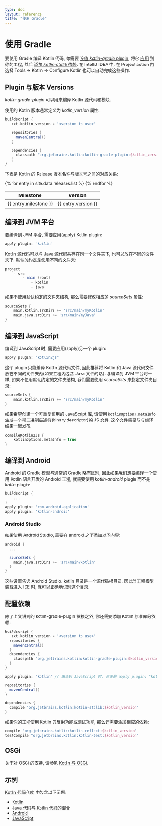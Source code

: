 ```yaml
---
type: doc
layout: reference
title: "使用 Gradle"
---
```


# 使用 Gradle

要使用 Gradle 编译 Kotlin 代码, 你需要 [设值 *kotlin-gradle* plugin](#plugin-and-versions), 将它 [应用](#targeting-the-jvm) 到你的工程, 然后 [添加 *kotlin-stdlib* 依赖](#configuring-dependencies). 在 IntelliJ IDEA 中, 在 Project action 内选择 Tools -> Kotlin -> Configure Kotlin 也可以自动完成这些操作.

## Plugin 与版本 Versions

*kotlin-gradle-plugin* 可以用来编译 Kotlin 源代码和模块.

使用的 Kotlin 版本通常定义为 *kotlin_version* 属性:

``` groovy
buildscript {
   ext.kotlin_version = '<version to use>'

   repositories {
     mavenCentral()
   }

   dependencies {
     classpath "org.jetbrains.kotlin:kotlin-gradle-plugin:$kotlin_version"
   }
}
```

下表是 Kotlin 的 Release 版本名称与版本号之间的对应关系:

<table>
<thead>
<tr>
  <th>Milestone</th>
  <th>Version</th>
</tr>
</thead>
<tbody>
{% for entry in site.data.releases.list %}
<tr>
  <td>{{ entry.milestone }}</td>
  <td>{{ entry.version }}</td>
</tr>
{% endfor %}
</tbody>
</table>

## 编译到 JVM 平台

要编译到 JVM 平台, 需要应用(apply) Kotlin plugin:

``` groovy
apply plugin: "kotlin"
```

Kotlin 源代码可以与 Java 源代码共存在同一个文件夹下, 也可以放在不同的文件夹下. 默认的约定是使用不同的文件夹:

``` groovy
project
    - src
        - main (root)
            - kotlin
            - java
```

如果不使用默认约定的文件夹结构, 那么需要修改相应的 *sourceSets* 属性:

``` groovy
sourceSets {
    main.kotlin.srcDirs += 'src/main/myKotlin'
    main.java.srcDirs += 'src/main/myJava'
}
```

## 编译到 JavaScript

编译到 JavaScript 时, 需要应用(apply)另一个 plugin:

``` groovy
apply plugin: "kotlin2js"
```

这个 plugin 只能编译 Kotlin 源代码文件, 因此推荐将 Kotlin 和 Java 源代码文件放在不同的文件夹内(如果工程内包含 Java 文件的话). 与编译到 JVM 平台时一样, 如果不使用默认约定的文件夹结构, 我们需要使用 *sourceSets* 来指定文件夹目录:

``` groovy
sourceSets {
    main.kotlin.srcDirs += 'src/main/myKotlin'
}
```

如果希望创建一个可重复使用的 JavaScript 库, 请使用 `kotlinOptions.metaInfo` 生成一个带二进制描述符(binary descriptor)的 JS 文件.
这个文件需要与与编译结果一起发布.

``` groovy
compileKotlin2Js {
	kotlinOptions.metaInfo = true
}
```


## 编译到 Android

Android 的 Gradle 模型与通常的 Gradle 略有区别, 因此如果我们想要编译一个使用 Kotlin 语言开发的 Android 工程, 就需要使用 *kotlin-android* plugin 而不是 *kotlin* plugin:

``` groovy
buildscript {
    ...
}
apply plugin: 'com.android.application'
apply plugin: 'kotlin-android'
```

### Android Studio

如果使用 Android Studio, 需要在 android 之下添加以下内容:

``` groovy
android {
  ...

  sourceSets {
    main.java.srcDirs += 'src/main/kotlin'
  }
}
```

这些设置告诉 Android Studio, kotlin 目录是一个源代码根目录, 因此当工程模型装载进入 IDE 时, 就可以正确地识别这个目录.



## 配置依赖

除了上文讲到的 kotlin-gradle-plugin 依赖之外, 你还需要添加 Kotlin 标准库的依赖:

``` groovy
buildscript {
   ext.kotlin_version = '<version to use>'
  repositories {
    mavenCentral()
  }
  dependencies {
    classpath "org.jetbrains.kotlin:kotlin-gradle-plugin:$kotlin_version"
  }
}

apply plugin: "kotlin" // 编译到 JavaScript 时, 应该是 apply plugin: "kotlin2js" 

repositories {
  mavenCentral()
}

dependencies {
  compile "org.jetbrains.kotlin:kotlin-stdlib:$kotlin_version"
}
```

如果你的工程使用 Kotlin 的反射功能或测试功能, 那么还需要添加相应的依赖:

``` groovy
compile "org.jetbrains.kotlin:kotlin-reflect:$kotlin_version"
testCompile "org.jetbrains.kotlin:kotlin-test:$kotlin_version"
```


## OSGi

关于对 OSGi 的支持, 请参见 [Kotlin 与 OSGi](kotlin-osgi.html).

## 示例

[Kotlin 代码仓库](https://github.com/jetbrains/kotlin) 中包含以下示例:

* [Kotlin](https://github.com/JetBrains/kotlin-examples/tree/master/gradle/hello-world)
* [Java 代码与 Kotlin 代码的混合](https://github.com/JetBrains/kotlin-examples/tree/master/gradle/mixed-java-kotlin-hello-world)
* [Android](https://github.com/JetBrains/kotlin-examples/tree/master/gradle/android-mixed-java-kotlin-project)
* [JavaScript](https://github.com/JetBrains/kotlin/tree/master/libraries/tools/kotlin-gradle-plugin/src/test/resources/testProject/kotlin2JsProject)
